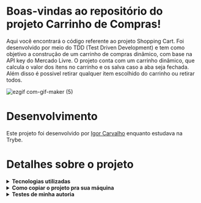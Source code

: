 # Boas-vindas ao repositório do projeto Carrinho de Compras!

Aqui você encontrará o código referente ao projeto Shopping Cart. Foi desenvolvido por meio do TDD (Test Driven Development) e tem como objetivo a construção de um carrinho de compras dinâmico, com base na API key do Mercado Livre. O projeto conta com um carrinho dinâmico, que calcula o valor dos itens no carrinho e os salva caso a aba seja fechada. Além disso é possivel retirar qualquer item escolhido do carrinho ou retirar todos.

![ezgif com-gif-maker (5)](https://user-images.githubusercontent.com/64559670/190874714-621dee88-43bd-4b1d-8d9c-b17c1a95c112.gif)


# Desenvolvimento

Este projeto foi desenvolvido por [Igor Carvalho](https://www.linkedin.com/in/igor-carvalho-554481244/) enquanto estudava na Trybe.

# Detalhes sobre o projeto

<details>
  <summary><strong>Tecnologias utilizadas</strong></summary><br />

  - HTML Semântico
  - CSS
  - JavaScript
  - JavaScript DOM e Eventos
  - WebStorage (localStorage)
  - CSS Flexbox
  - JavaScript ES6
  - JavaScript ES6 HOFs
</details>

<details>
  <summary><strong>Como copiar o projeto pra sua máquina</strong></summary><br />

  Em primeiro lugar clone o repositório
  - `git clone * chave SSH *`
  Depois disso entre na pasta clonada
  - `cd * nome da pasta *`
  E por último instale as dependências do projeto pelo terminal
  - `npm install`
</details>

<details>
  <summary><strong>Testes de minha autoria</strong></summary><br />

  Como dito anteriormente, o código foi realizado a partir do TDD, sendo assim é possível testar as funções desenvolvidas. Todos os testes se encontram na pasta 'tests'. 
  `Atenção: apenas os testes mostrados aqui são de minha autoria, o restante são de autoria da Trybe`
  <details>
    <summary><strong>Teste da função fetchItem</strong></summary><br />
    O código referente ao teste se encontra em fetchItem.test.js, e para rodá-lo basta digitar no terminal
    - npm test fetchItem
  </details>
  <details>
    <summary><strong>Teste da função fetchProducts</strong></summary><br />
    O código referente ao teste se encontra em fetchProducts.test.js. e para rodá-lo basta digitar no terminal
    - npm test fetchProducts
  </details>
  <details>
    <summary><strong>Teste da função getSavedCartItems</strong></summary><br />
    O código referente ao teste se encontra em getSavedCartItems.test.js e para rodá-lo basta digitar no terminal
    - npm test getSavedCartItems
  </details>
  <details>
    <summary><strong>Teste da função saveCartItems</strong></summary><br />
    O código referente ao teste se encontra em saveCartItems.test.js e para rodá-lo basta digitar no terminal
    - npm test saveCartItems
  </details>
</details>
